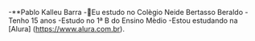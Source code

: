 -**Pablo Kalleu Barra
-📘Eu estudo no Colègio Neide Bertasso Beraldo
-Tenho 15 anos
-Estudo no 1ª B do Ensino Mèdio
-Estou estudando na [Alura] (https://www.alura.com.br).
